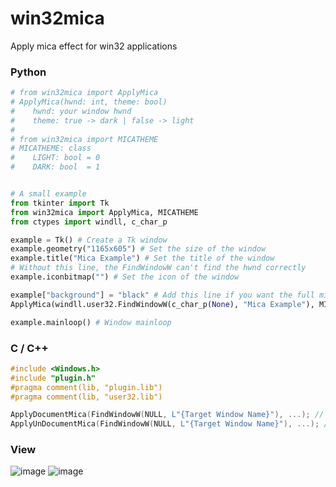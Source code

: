 # win32mica
Apply mica effect for win32 applications

### Python
```python
# from win32mica import ApplyMica
# ApplyMica(hwnd: int, theme: bool)
#    hwnd: your window hwnd
#    theme: true -> dark | false -> light
# 
# from win32mica import MICATHEME
# MICATHEME: class
#    LIGHT: bool = 0
#    DARK: bool  = 1


# A small example
from tkinter import Tk
from win32mica import ApplyMica, MICATHEME
from ctypes import windll, c_char_p

example = Tk() # Create a Tk window
example.geometry("1165x605") # Set the size of the window
example.title("Mica Example") # Set the title of the window
# Without this line, the FindWindowW can't find the hwnd correctly
example.iconbitmap("") # Set the icon of the window

example["background"] = "black" # Add this line if you want the full mica effect
ApplyMica(windll.user32.FindWindowW(c_char_p(None), "Mica Example"), MICATHEME.DARK) # Use False to apply light mica effect

example.mainloop() # Window mainloop
```

### C / C++
```c++
#include <Windows.h>
#include "plugin.h" 
#pragma comment(lib, "plugin.lib")
#pragma comment(lib, "user32.lib")

ApplyDocumentMica(FindWindowW(NULL, L"{Target Window Name}"), ...); // Works for Windows 11 22523+
ApplyUnDocumentMica(FindWindowW(NULL, L"{Target Window Name}"), ...); // Works for Windows 11 22523-
```

### View
![image](https://github.com/littlewhitecloud/win32mica/assets/71159641/fd519b6e-3ff3-4423-a987-079b2d2d4213)
![image](https://github.com/littlewhitecloud/win32mica/assets/71159641/359c2063-c5d2-4ec2-8a7a-c99c6ac301a5)
